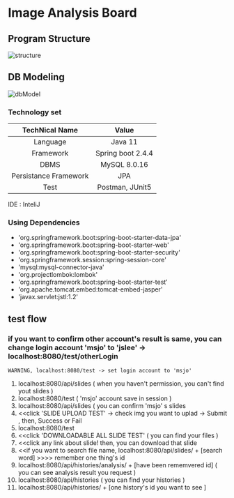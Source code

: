 # Image Analysis Board

##  Program Structure
![structure](https://github.com/J0minsu/Lunit_Test/blob/master/images/structure.png?raw=true)

##  DB Modeling
![dbModel](https://github.com/J0minsu/Lunit_Test/blob/master/images/DB_Structure.png?raw=true)

### Technology set
|TechNical Name|Value|
|:---:|:---:|
|Language|Java 11|
|Framework|Spring boot 2.4.4|
|DBMS|MySQL 8.0.16|
|Persistance Framework|JPA|
|Test|Postman, JUnit5|

IDE : InteliJ

### Using Dependencies

 - 'org.springframework.boot:spring-boot-starter-data-jpa'
 - 'org.springframework.boot:spring-boot-starter-web'
 - 'org.springframework.boot:spring-boot-starter-security'
 - 'org.springframework.session:spring-session-core'
 - 'mysql:mysql-connector-java'
 - 'org.projectlombok:lombok'
 - 'org.springframework.boot:spring-boot-starter-test'
 - 'org.apache.tomcat.embed:tomcat-embed-jasper'
 - 'javax.servlet:jstl:1.2'

## test flow

### if you want to confirm other account's result is same, you can change login account 'msjo' to 'jslee' -> localhost:8080/test/otherLogin
    WARNING, localhost:8080/test -> set login account to 'msjo'

 1. localhost:8080/api/slides ( when you haven't permission, you can't find yout slides )
 2. localhost:8080/test ( 'msjo' account save in session )
 3. localhost:8080/api/slides ( you can confirm 'msjo' s slides
 4. <<click 'SLIDE UPLOAD TEST' -> check img you want to uplad -> Submit , then, Success or Fail
 5. localhost:8080/test
 6. <<click 'DOWNLOADABLE ALL SLIDE TEST' ( you can find your files )
 7. <<click any link about slide! then, you can download that slide
 8. <<if you want to search file name, localhost:8080/api/slides/ + [search word] >>>> remember one thing's id
 9. localhost:8080/api/histories/analysis/ + [have been rememvered id] ( you can see analysis result you request )
 10. localhost:8080/api/histories ( you can find your histories )
 11. localhost:8080/api/histories/ + [one history's id you want to see ]
 
 
